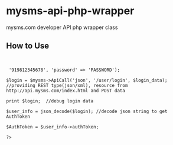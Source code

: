 mysms-api-php-wrapper
=====================

mysms.com developer API php wrapper class

How to Use
----------

<code>

<?php

//include mysms class
include_once('class.mysms.php');

//API Key
$api_key = 'REPLACE-WITH-YOURS-API-KEY';

//initialize class with apiKey and AuthToken(if available)
$mysms = new mysms($api_key);

//lets login user to get AuthToken
$login_data = array('msisdn' => '919812345678', 'password' => 'PASSWORD');

$login = $mysms->ApiCall('json', '/user/login', $login_data);  //providing REST type(json/xml), resource from http://api.mysms.com/index.html and POST data

print $login;  //debug login data

$user_info = json_decode($login); //decode json string to get AuthToken

$AuthToken = $user_info->authToken;

?>

</code>
